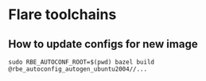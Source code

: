 # Flare toolchains

## How to update configs for new image

```
sudo RBE_AUTOCONF_ROOT=$(pwd) bazel build @rbe_autoconfig_autogen_ubuntu2004//...
```
